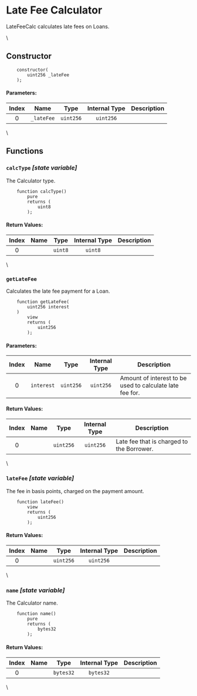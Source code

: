 # Late Fee Calculator

LateFeeCalc calculates late fees on Loans.

\


## Constructor

```solidity
    constructor(
        uint256 _lateFee
    );
```

#### Parameters:

| Index |    Name    |    Type   | Internal Type | Description |
| :---: | :--------: | :-------: | :-----------: | ----------- |
|   0   | `_lateFee` | `uint256` |   `uint256`   |             |

\


## Functions

### `calcType` _\[state variable]_

The Calculator type.

```solidity
    function calcType()
        pure
        returns (
            uint8
        );
```

#### Return Values:

| Index | Name |   Type  | Internal Type | Description |
| :---: | :--: | :-----: | :-----------: | ----------- |
|   0   |      | `uint8` |    `uint8`    |             |

\


### `getLateFee`

Calculates the late fee payment for a Loan.

```solidity
    function getLateFee(
        uint256 interest
    )
        view
        returns (
            uint256
        );
```

#### Parameters:

| Index |    Name    |    Type   | Internal Type | Description                                              |
| :---: | :--------: | :-------: | :-----------: | -------------------------------------------------------- |
|   0   | `interest` | `uint256` |   `uint256`   | Amount of interest to be used to calculate late fee for. |

#### Return Values:

| Index | Name |    Type   | Internal Type | Description                               |
| :---: | :--: | :-------: | :-----------: | ----------------------------------------- |
|   0   |      | `uint256` |   `uint256`   | Late fee that is charged to the Borrower. |

\


### `lateFee` _\[state variable]_

The fee in basis points, charged on the payment amount.

```solidity
    function lateFee()
        view
        returns (
            uint256
        );
```

#### Return Values:

| Index | Name |    Type   | Internal Type | Description |
| :---: | :--: | :-------: | :-----------: | ----------- |
|   0   |      | `uint256` |   `uint256`   |             |

\


### `name` _\[state variable]_

The Calculator name.

```solidity
    function name()
        pure
        returns (
            bytes32
        );
```

#### Return Values:

| Index | Name |    Type   | Internal Type | Description |
| :---: | :--: | :-------: | :-----------: | ----------- |
|   0   |      | `bytes32` |   `bytes32`   |             |

\
